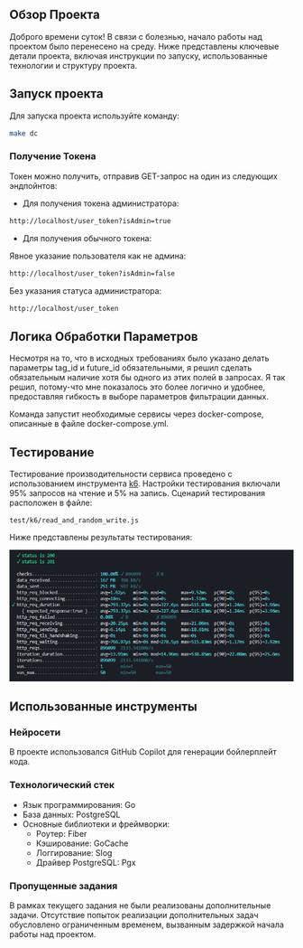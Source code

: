 ## Обзор Проекта

Доброго времени суток! В связи с болезнью, начало работы над проектом было перенесено на среду. Ниже представлены ключевые детали проекта, включая инструкции по запуску, использованные технологии и структуру проекта.
## Запуск проекта

Для запуска проекта используйте команду:

```bash
make dc
```

### Получение Токена

Токен можно получить, отправив GET-запрос на один из следующих эндпойнтов:

- Для получения токена администратора:

```bash
http://localhost/user_token?isAdmin=true
```
- Для получения обычного токена:

Явное указание пользователя как не админа:
```bash
http://localhost/user_token?isAdmin=false
```
Без указания статуса администратора:
```bash
http://localhost/user_token
```
## Логика Обработки Параметров

Несмотря на то, что в исходных требованиях было указано делать параметры tag_id и future_id обязательными, я решил сделать обязательным наличие хотя бы одного из этих полей в запросах. Я так решил, потому-что мне показалось это более логично и удобнее, предоставляя гибкость в выборе параметров фильтрации данных.

Команда запустит необходимые сервисы через docker-compose, описанные в файле docker-compose.yml.
## Тестирование

Тестирование производительности сервиса проведено с использованием инструмента [k6](https://k6.io/). Настройки тестирования включали 95% запросов на чтение и 5% на запись. Сценарий тестирования расположен в файле:

```plaintext
test/k6/read_and_random_write.js
```
Ниже представлены результаты тестирования:

![k6](/tests/k6/read_and_random_write_result.png)
## Использованные инструменты
### Нейросети

В проекте использовался GitHub Copilot для генерации бойлерплейт кода.
### Технологический стек

- Язык программирования: Go
- База данных: PostgreSQL
- Основные библиотеки и фреймворки:
  - Роутер: Fiber
  - Кэширование: GoCache
  - Логгирование: Slog
  - Драйвер PostgreSQL: Pgx

### Пропущенные задания

В рамках текущего задания не были реализованы дополнительные задачи. Отсутствие попыток реализации дополнительных задач обусловлено ограниченным временем, вызванным задержкой начала работы над проектом.